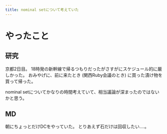 ```yaml
---
title: nominal setについて考えていた
---
```


# やったこと

## 研究

京都2日目。
18時発の新幹線で帰るつもりだったがさすがにスケジュール的に厳しかった。
おみやげに、前に来たとき (関西Ruby会議のとき) に買った漬け物を買って帰った。

nominal setについてかなりの時間考えていて、相当議論が深まったのではないかと思う。

## MD

朝にちょっとだけDCをやっていた。
とりあえず石だけは回収したい‥‥。
